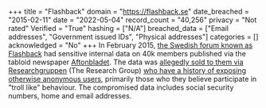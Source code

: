 +++
title = "Flashback"
domain = "https://flashback.se"
date_breached = "2015-02-11"
date = "2022-05-04"
record_count = "40,256"
privacy = "Not rated"
Verified = "True"
hashing = ["N/A"]
breached_data = ["Email addresses", "Government issued IDs", "Physical addresses"]
categories = []
acknowledged = "No"
+++
In February 2015, <a href="http://www.flashback.se/" target="_blank" rel="noopener">the Swedish forum known as Flashback</a> had sensitive internal data on 40k members published via the tabloid newspaper <a href="http://www.aftonbladet.se/" target="_blank" rel="noopener">Aftonbladet</a>. The data was <a href="http://swedishsurveyor.com/2015/02/11/the-inquisition/">allegedly sold to them via Researchgruppen</a> (The Research Group) <a href="http://www.technologyreview.com/photoessay/533426/the-troll-hunters/" target="_blank" rel="noopener">who have a history of exposing otherwise anonymous users</a>, primarily those who they believe participate in &quot;troll like&quot; behaviour. The compromised data includes social security numbers, home and email addresses.

